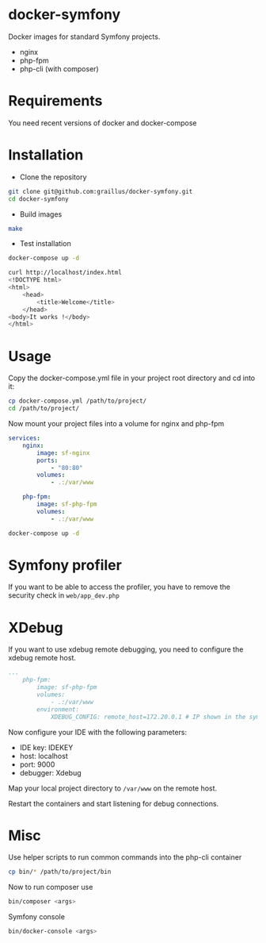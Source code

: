 docker-symfony
==============

Docker images for standard Symfony projects.

* nginx
* php-fpm
* php-cli (with composer)

# Requirements

You need recent versions of docker and docker-compose

# Installation

- Clone the repository
```sh
git clone git@github.com:graillus/docker-symfony.git
cd docker-symfony
```

- Build images
```sh
make
```

- Test installation
```sh
docker-compose up -d
```
```sh
curl http://localhost/index.html
<!DOCTYPE html>
<html>
	<head>
		<title>Welcome</title>
	</head>
<body>It works !</body>
</html>
```


# Usage

Copy the docker-compose.yml file in your project root directory and cd into it:
```sh
cp docker-compose.yml /path/to/project/
cd /path/to/project/
```

Now mount your project files into a volume for nginx and php-fpm
```yaml
services:
    nginx:
        image: sf-nginx
        ports:
            - "80:80"
        volumes:
            - .:/var/www

    php-fpm:
        image: sf-php-fpm
        volumes:
            - .:/var/www
```

```sh
docker-compose up -d
```

# Symfony profiler

If you want to be able to access the profiler, you have to remove the security check in `web/app_dev.php`

# XDebug

If you want to use xdebug remote debugging, you need to configure the xdebug remote host.

```yaml
...
    php-fpm:
        image: sf-php-fpm
        volumes:
            - .:/var/www
        environment:
            XDEBUG_CONFIG: remote_host=172.20.0.1 # IP shown in the symfony profiler
```

Now configure your IDE with the following parameters:
- IDE key: IDEKEY
- host: localhost
- port: 9000
- debugger: Xdebug

Map your local project directory to `/var/www` on the remote host.

Restart the containers and start listening for debug connections.

# Misc

Use helper scripts to run common commands into the php-cli container
```sh
cp bin/* /path/to/project/bin
```

Now to run composer use
```sh
bin/composer <args>
```

Symfony console
```sh
bin/docker-console <args>
```
